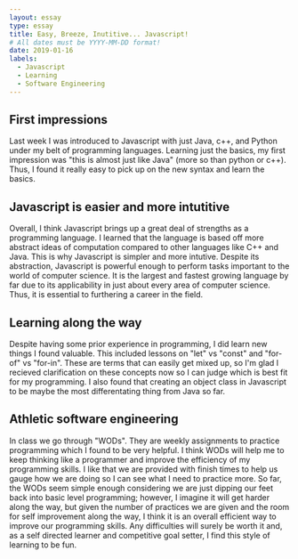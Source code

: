 ```yaml
---
layout: essay
type: essay
title: Easy, Breeze, Inutitive... Javascript! 
# All dates must be YYYY-MM-DD format!
date: 2019-01-16
labels:
  - Javascript 
  - Learning
  - Software Engineering 
---
```


## First impressions
Last week I was introduced to Javascript with just Java, c++, and Python under my belt of programming languages. Learning just the basics, my first impression was "this is almost just like Java" (more so than python or c++). Thus, I found it really easy to pick up on the new syntax and learn the basics. 

## Javascript is easier and more intutitive
Overall, I think Javascript brings up a great deal of strengths as a programming language. I learned that the language is based off more abstract ideas of computation compared to other languages like C++ and Java. This is why Javascript is simpler and more intutive. Despite its abstraction, Javascript is powerful enough to perform tasks important to the world of computer science. It is the largest and fastest growing language by far due to its applicability in just about every area of computer science. Thus, it is essential to furthering a career in the field. 

## Learning along the way
Despite having some prior experience in programming, I did learn new things I found valuable. This included lessons on "let" vs "const" and "for-of" vs "for-in". These are terms that can easily get mixed up, so I'm glad I recieved clarification on these concepts now so I can judge which is best fit for my programming.
I also found that creating an object class in Javascript to be maybe the most differentating thing from Java so far.

## Athletic software engineering
In class we go through "WODs". They are weekly assignments to practice programming which I found to be very helpful. I think WODs will help me to keep thinking like a programmer and improve the efficiency of my programming skills. I like that we are provided with finish times to help us gauge how we are doing so I can see what I need to practice more.
So far, the WODs seem simple enough considering we are just dipping our feet back into basic level programming; however, I imagine it will get harder along the way, but given the number of practices we are given and the room for self improvement along the way, I think it is an overall efficient way to improve our programming skills. Any difficulties will surely be worth it and, as a self directed learner and competitive goal setter, I find this style of learning to be fun.
